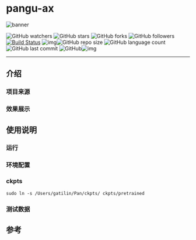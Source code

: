 # pangu-ax

![banner](/Users/gatilin/PycharmProjects/pangu-ax/figure/banner.png)

![GitHub watchers](https://img.shields.io/github/watchers/isLinXu/pangu-ax.svg?style=social) ![GitHub stars](https://img.shields.io/github/stars/isLinXu/pangu-ax.svg?style=social) ![GitHub forks](https://img.shields.io/github/forks/isLinXu/pangu-ax.svg?style=social) ![GitHub followers](https://img.shields.io/github/followers/isLinXu.svg?style=social)
 [![Build Status](https://img.shields.io/endpoint.svg?url=https%3A%2F%2Factions-badge.atrox.dev%2Fatrox%2Fsync-dotenv%2Fbadge&style=flat)](https://github.com/isLinXu/pangu-ax)  ![img](https://badgen.net/badge/icon/learning?icon=deepscan&label)![GitHub repo size](https://img.shields.io/github/repo-size/isLinXu/pangu-ax.svg?style=flat-square) ![GitHub language count](https://img.shields.io/github/languages/count/isLinXu/pangu-ax)  ![GitHub last commit](https://img.shields.io/github/last-commit/isLinXu/pangu-ax) ![GitHub](https://img.shields.io/github/license/isLinXu/pangu-ax.svg?style=flat-square)![img](https://hits.dwyl.com/isLinXu/pangu-ax.svg)

---

## 介绍

### 项目来源



### 效果展示



## 使用说明

### 运行



### 环境配置



### ckpts

```
sudo ln -s /Users/gatilin/Pan/ckpts/ ckpts/pretrained
```



### 测试数据



## 参考



